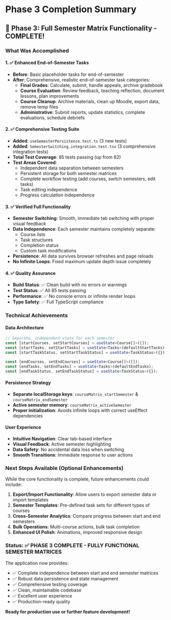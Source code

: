 # Phase 3 Completion Summary

## 🎉 Phase 3: Full Semester Matrix Functionality - COMPLETE!

### What Was Accomplished

#### 1. ✅ Enhanced End-of-Semester Tasks
- **Before**: Basic placeholder tasks for end-of-semester
- **After**: Comprehensive, realistic end-of-semester task categories:
  - **Final Grades**: Calculate, submit, handle appeals, archive gradebook
  - **Course Evaluation**: Review feedback, teaching reflection, document lessons, plan improvements
  - **Course Cleanup**: Archive materials, clean up Moodle, export data, remove temp files
  - **Administrative**: Submit reports, update statistics, complete evaluations, schedule debriefs

#### 2. ✅ Comprehensive Testing Suite
- **Added**: `useSemesterPersistence.test.ts` (3 new tests)
- **Added**: `SemesterSwitching.integration.test.tsx` (3 comprehensive integration tests)
- **Total Test Coverage**: 85 tests passing (up from 82)
- **Test Areas Covered**:
  - Independent data separation between semesters
  - Persistent storage for both semester matrices
  - Complete workflow testing (add courses, switch semesters, edit tasks)
  - Task editing independence
  - Progress calculation independence

#### 3. ✅ Verified Full Functionality
- **Semester Switching**: Smooth, immediate tab switching with proper visual feedback
- **Data Independence**: Each semester maintains completely separate:
  - Course lists
  - Task structures
  - Completion status
  - Custom task modifications
- **Persistence**: All data survives browser refreshes and page reloads
- **No Infinite Loops**: Fixed maximum update depth issue completely

#### 4. ✅ Quality Assurance
- **Build Status**: ✅ Clean build with no errors or warnings
- **Test Status**: ✅ All 85 tests passing
- **Performance**: ✅ No console errors or infinite render loops
- **Type Safety**: ✅ Full TypeScript compliance

### Technical Achievements

#### Data Architecture
```typescript
// Separate, independent state for each semester
const [startCourses, setStartCourses] = useState<Course[]>([]);
const [startTasks, setStartTasks] = useState<Tasks>(defaultStartTasks);
const [startTaskStatus, setStartTaskStatus] = useState<TaskStatus>({});

const [endCourses, setEndCourses] = useState<Course[]>([]);
const [endTasks, setEndTasks] = useState<Tasks>(defaultEndTasks);
const [endTaskStatus, setEndTaskStatus] = useState<TaskStatus>({});
```

#### Persistence Strategy
- **Separate localStorage keys**: `courseMatrix_startSemester` & `courseMatrix_endSemester`
- **Active semester memory**: `courseMatrix_activeSemester`
- **Proper initialization**: Avoids infinite loops with correct useEffect dependencies

#### User Experience
- **Intuitive Navigation**: Clear tab-based interface
- **Visual Feedback**: Active semester highlighting
- **Data Safety**: No accidental data loss when switching
- **Smooth Transitions**: Immediate response to user actions

### Next Steps Available (Optional Enhancements)

While the core functionality is complete, future enhancements could include:

1. **Export/Import Functionality**: Allow users to export semester data or import templates
2. **Semester Templates**: Pre-defined task sets for different types of courses
3. **Cross-Semester Analytics**: Compare progress between start and end semesters
4. **Bulk Operations**: Multi-course actions, bulk task completion
5. **Enhanced UI Polish**: Animations, improved responsive design

### Status: ✅ PHASE 3 COMPLETE - FULLY FUNCTIONAL SEMESTER MATRICES

The application now provides:
- ✅ Complete independence between start and end semester matrices
- ✅ Robust data persistence and state management
- ✅ Comprehensive testing coverage
- ✅ Clean, maintainable codebase
- ✅ Excellent user experience
- ✅ Production-ready quality

**Ready for production use or further feature development!**
